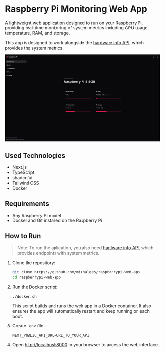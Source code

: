 # Raspberry Pi Monitoring Web App

A lightweight web application designed to run on your Raspberry Pi, providing real-time monitoring of system metrics including CPU usage, temperature, RAM, and storage.

This app is designed to work alongside the [hardware info API](https://github.com/michalges/raspberrypi-hardware-info-api), which provides the system metrics.

![pc-screenshot](pc-screenshot.png)

## Used Technologies

- Next.js
- TypeScript
- shadcn/ui
- Tailwind CSS
- Docker

## Requirements

- Any Raspberry Pi model
- Docker and Git installed on the Raspberry Pi

## How to Run

> Note: To run the aplication, you also need [hardware info API](https://github.com/michalges/raspberrypi-hardware-info-api), which provides endpoints with system metrics.

1. Clone the repository:

    ```bash
    git clone https://github.com/michalges/raspberrypi-web-app
    cd raspberrypi-web-app
    ```

2. Run the Docker script:

    ```bash
    ./docker.sh
    ```

    This script builds and runs the web app in a Docker container. It also ensures the app will automatically restart and keep running on each boot.

3. Create `.env` file

    ```env
    NEXT_PUBLIC_API_URL=URL_TO_YOUR_API
    ```

4. Open [http://localhost:8000](http://localhost:8000) in your browser to access the web interface.
